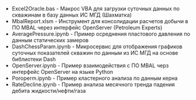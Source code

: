 - Excel2Oracle.bas - Макрос VBA для загрузки суточных данных по скважинам в базу данных ИС МГД (Шахматка)
- MbalReport.xlsm - Инструмент для консолидации расчетов добычи в ПО MBAL через интерфейс OpenServer (Petroleum Experts)
- AveragePressure.ipynb - Пример осреднения пластового давления по данным статических замеров
- DashChessParam.ipynb - Микросервис для отображения графиков суточных показателей скважин по данным из ИС МГД на основе библиотеки Dash
- OpenServer.ipynb - Пример взаимодействия с ПО MBAL черз интерфейс OpenServer на языке Python
- Poroperm.ipynb - Пример кластерного анализа по данным керна 
- RateDecline.ipynb - Пример анализа месячного тренда падения дебита жидкости/нефти/газа
